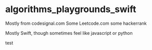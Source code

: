 # algorithms_playgrounds_swift

Mostly from codesignal.com
Some Leetcode.com
some hackerrank

Mostly Swift, though sometimes feel like javascript or python


test

